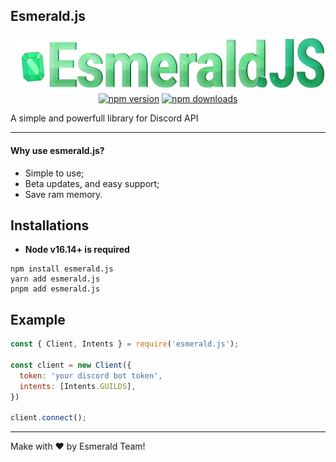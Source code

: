 ## Esmerald.js
<p align="center">
<img src="esmerald.png">
<a href="https://www.npmjs.com/package/esmerald.js"><img src="https://img.shields.io/npm/v/esmerald.js.svg?maxAge=3600" alt="npm version"/></a>
<a href="https://www.npmjs.com/package/esmerald.js.js"><img src="https://img.shields.io/npm/dt/esmerald.js.js.svg?maxAge=3600" alt="npm downloads" /></a>
</p

##### A simple and powerfull library for Discord API

<hr>

#### Why use esmerald.js?

- Simple to use;
- Beta updates, and easy support;
- Save ram memory.

  
  
## Installations
 - **Node v16.14+ is required**
 
 ```sh-session
npm install esmerald.js
yarn add esmerald.js
pnpm add esmerald.js
```
 
 
## Example

```js
const { Client, Intents } = require('esmerald.js');

const client = new Client({
  token: 'your discord bot token',
  intents: [Intents.GUILDS],
})

client.connect();
```
---
Make with ❤ by Esmerald Team!
